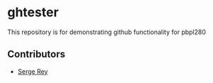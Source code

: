 # ghtester

This repository is for demonstrating github functionality for pbpl280

## Contributors
- [Serge Rey](https://github.com/sjsrey/)
